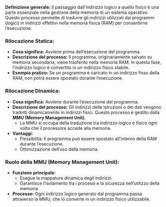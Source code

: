 **Definizione generale:** Il passaggio dall’indirizzo logico a quello fisico è una parte essenziale nella gestione della memoria di un sistema operativo. Questo processo permette di tradurre gli indirizzi utilizzati dai programmi (logici) in indirizzi effettivi nella memoria fisica (RAM) per consentirne l’esecuzione.
### **Rilocazione Statica:**
- **Cosa significa:** Avviene prima dell’esecuzione del programma.
- **Descrizione del processo:** Il programma, originariamente salvato su memoria secondaria, viene trasferito nella memoria RAM. In questa fase, l’indirizzo logico è convertito in un indirizzo fisico stabile.
- **Esempio pratico:** Se un programma è caricato in un indirizzo fisso della RAM, non potrà essere spostato durante l’esecuzione.
### **Rilocazione Dinamica:**
- **Cosa significa:** Avviene durante l’esecuzione del programma.
- **Descrizione del processo:** Gli indirizzi delle istruzioni o dei dati vengono tradotti dinamicamente in indirizzi fisici. Questo processo è gestito dalla **MMU (Memory Management Unit)**.
    - La MMU si occupa della traduzione tra indirizzo logico e fisico ogni volta che il processore accede alla memoria.   
- **Vantaggi:**
    - Flessibilità: Il programma può essere spostato all’interno della RAM durante l’esecuzione.
    - Ottimizzazione dell’uso della memoria.
### **Ruolo della MMU (Memory Management Unit):**
- **Funzione principale:**
    - Esegue la mappatura dinamica degli indirizzi.
    - Garantisce l’isolamento tra i processi e la sicurezza nell’utilizzo della memoria.
- **Processo:** Ogni indirizzo logico generato dal programma passa attraverso la MMU, che lo converte in un indirizzo fisico utilizzabile.